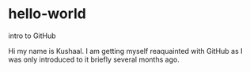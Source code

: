 # hello-world
intro to GitHub

Hi my name is Kushaal.
I am getting myself reaquainted with GitHub as I was only introduced to it briefly several months ago.
